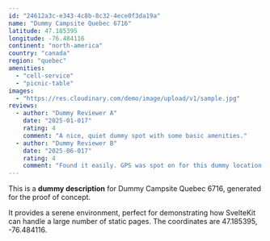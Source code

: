```yaml
---
id: "24612a3c-e343-4c8b-8c32-4ece0f3da19a"
name: "Dummy Campsite Quebec 6716"
latitude: 47.185395
longitude: -76.484116
continent: "north-america"
country: "canada"
region: "quebec"
amenities:
  - "cell-service"
  - "picnic-table"
images:
  - "https://res.cloudinary.com/demo/image/upload/v1/sample.jpg"
reviews:
  - author: "Dummy Reviewer A"
    date: "2025-01-017"
    rating: 4
    comment: "A nice, quiet dummy spot with some basic amenities."
  - author: "Dummy Reviewer B"
    date: "2025-06-017"
    rating: 4
    comment: "Found it easily. GPS was spot on for this dummy location."
---
```


This is a **dummy description** for Dummy Campsite Quebec 6716, generated for the proof of concept.

It provides a serene environment, perfect for demonstrating how SvelteKit can handle a large number of static pages. The coordinates are 47.185395, -76.484116.
